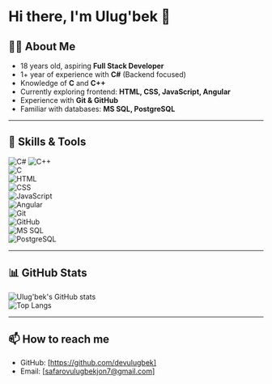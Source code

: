 # Hi there, I'm Ulug'bek 👋  

## 👨‍💻 About Me  
- 18 years old, aspiring **Full Stack Developer**  
- 1+ year of experience with **C#** (Backend focused)  
- Knowledge of **C** and **C++**  
- Currently exploring frontend: **HTML, CSS, JavaScript, Angular**  
- Experience with **Git & GitHub**  
- Familiar with databases: **MS SQL, PostgreSQL**  

---

## 🚀 Skills & Tools  

![C#](https://img.shields.io/badge/C%23-239120?style=for-the-badge&logo=c-sharp&logoColor=white) ![C++](https://img.shields.io/badge/C++-00599C?style=for-the-badge&logo=cplusplus&logoColor=white)  
![C](https://img.shields.io/badge/C-00599C?style=for-the-badge&logo=c&logoColor=white)  
![HTML](https://img.shields.io/badge/HTML5-E34F26?style=for-the-badge&logo=html5&logoColor=white)  
![CSS](https://img.shields.io/badge/CSS3-1572B6?style=for-the-badge&logo=css3&logoColor=white)  
![JavaScript](https://img.shields.io/badge/JavaScript-323330?style=for-the-badge&logo=javascript&logoColor=F7DF1E)  
![Angular](https://img.shields.io/badge/Angular-DD0031?style=for-the-badge&logo=angular&logoColor=white)  
![Git](https://img.shields.io/badge/Git-F05032?style=for-the-badge&logo=git&logoColor=white)  
![GitHub](https://img.shields.io/badge/GitHub-181717?style=for-the-badge&logo=github&logoColor=white)  
![MS SQL](https://img.shields.io/badge/MS_SQL-CC2927?style=for-the-badge&logo=microsoftsqlserver&logoColor=white)  
![PostgreSQL](https://img.shields.io/badge/PostgreSQL-316192?style=for-the-badge&logo=postgresql&logoColor=white)  

---

## 📊 GitHub Stats  

![Ulug'bek's GitHub stats](https://github-readme-stats.vercel.app/api?username=YOUR_GITHUB_USERNAME&show_icons=true&theme=radical)  
![Top Langs](https://github-readme-stats.vercel.app/api/top-langs/?username=YOUR_GITHUB_USERNAME&layout=compact&theme=radical)  

---

## 📫 How to reach me  
- GitHub: [https://github.com/devulugbek]  
- Email: [safarovulugbekjon7@gmail.com]  

